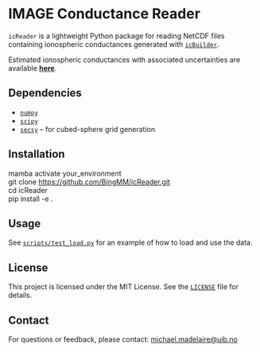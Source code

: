 # IMAGE Conductance Reader

`icReader` is a lightweight Python package for reading NetCDF files containing ionospheric conductances generated with [`icBuilder`](https://github.com/BingMM/icBuilder).

Estimated ionospheric conductances with associated uncertainties are available [**here**](#).

## Dependencies

- [`numpy`](https://numpy.org/)
- [`scipy`](https://scipy.org/)
- [`secsy`](https://github.com/klaundal/secsy) – for cubed-sphere grid generation

## Installation

mamba activate your_environment  
git clone https://github.com/BingMM/icReader.git  
cd icReader  
pip install -e .

## Usage

See [`scripts/test_load.py`](scripts/test_load.py) for an example of how to load and use the data.

## License

This project is licensed under the MIT License. See the [`LICENSE`](LICENSE) file for details.

## Contact

For questions or feedback, please contact: [michael.madelaire@uib.no](mailto:michael.madelaire@uib.no)
